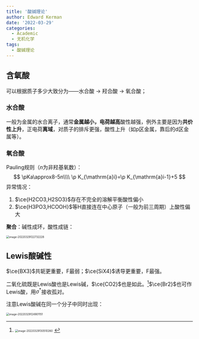 ```yaml
---
title: '酸碱理论'
author: Edward Kerman
date: '2022-03-29'
categories:
  - Academic
  - 无机化学
tags:
  - 酸碱理论
---
```

## 含氧酸

可以根据质子多少大致分为——水合酸 → 羟合酸 → 氧合酸；

### 水合酸

一般为金属的水合离子，通常<b>金属越小，电荷越高</b>酸性越强，例外主要是因为<b>共价性上升</b>，正电荷<b>离域</b>，对质子的排斥更强，酸性上升（如p区金属，靠后的d区金属等）。

### 氧合酸

Pauling规则（$n$为非羟基氧数）：
$$
\pKa\approx8-5n\\\\
\p K_{\mathrm{a}i}=\p K_{\mathrm{a}i-1}+5
$$
异常情况：

1. $\ce{H2CO3,H2SO3}$存在不完全的溶解平衡酸性偏小
2. $\ce{H3PO3,HCOOH}$等H直接连在中心原子（一般为前三周期）上酸性偏大

<b>聚合</b>：碱性成环，酸性成链：

<img src="https://tva1.sinaimg.cn/large/e6c9d24ely1h0qn2l99csj20ey0lkab4.jpg" alt="image-20220329122732228" style="zoom:50%;" />

## Lewis酸碱性

$\ce{BX3}$共轭更重要，F最弱；$\ce{SiX4}$诱导更重要，F最强。

二氧化硫既是Lewis酸也是Lewis碱，$\ce{CO2}$也是如此。[^1]$\ce{Br2}$也可作Lewis酸，用$\sigma^*$接收孤对。

注意Lewis酸碱在同一个分子中同时出现：

<img src="https://tva1.sinaimg.cn/large/e6c9d24ely1h0qnowewidj20r60e6dgu.jpg" alt="image-20220329124901151" style="zoom:50%;" />

[^1]: <img src="https://tva1.sinaimg.cn/large/e6c9d24ely1h0qo5pfsaij20860k2t8y.jpg" alt="image-20220329130510260" style="zoom:50%;" />
